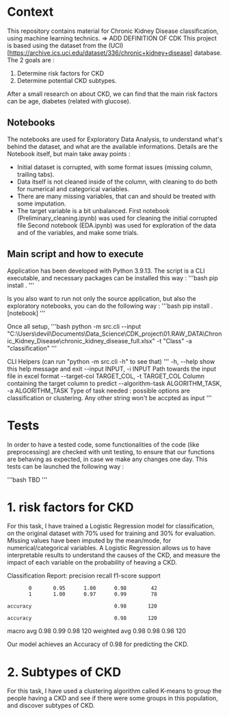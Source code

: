# Context
This repository contains material for Chronic Kidney Disease classification, using machine learning technics.
=> ADD DEFINITION OF CDK
This project is based using the dataset from the (UCI)[https://archive.ics.uci.edu/dataset/336/chronic+kidney+disease] database.
The 2 goals are :
1. Determine risk factors for CKD
2. Determine potential CKD subtypes.

After a small research on about CKD, we can find that the main risk factors can be age, diabetes (related with glucose).


## Notebooks
The notebooks are used for Exploratory Data Analysis, to understand what's behind the dataset, and what are the available informations.
Details are the Notebook itself, but main take away points :
- Initial dataset is corrupted, with some format issues (missing column, trailing tabs).
- Data itself is not cleaned inside of the column, with cleaning to do both for numerical and categorical variables.
- There are many missing variables, that can and should be treated with some imputation.
- The target variable is a bit unbalanced.
First notebook (Preliminary_cleaning.ipynb) was used for cleaning the initial corrupted file
Second notebook (EDA.ipynb) was used for exploration of the data and of the variables, and make some trials.

## Main script and how to execute
Application has been developed with Python 3.9.13.
The script is a CLI executable, and necessary packages can be installed this way :
'''bash
pip install .
'''

Is you also want to run not only the source application, but also the exploratory notebooks, you can do the following way :
'''bash
pip install .[notebook]
'''


Once all setup,
'''bash
python -m src.cli --input "C:\Users\devil\Documents\Data_Science\CDK_project\01.RAW_DATA\Chronic_Kidney_Disease\chronic_kidney_disease_full.xlsx" -t "Class" -a "classification"
'''

CLI Helpers (can run "python -m src.cli -h" to see that)
'''
  -h, --help            show this help message and exit
  --input INPUT, -i INPUT
                        Path towards the input file in excel format
  --target-col TARGET_COL, -t TARGET_COL
                        Column containing the target column to predict
  --algorithm-task ALGORITHM_TASK, -a ALGORITHM_TASK
                        Type of task needed : possible options are classification or clustering. Any other string won't be accpted as input
'''

# Tests
In order to have a tested code, some functionalities of the code (like preprocessing) are checked with unit testing, to ensure that our functions are behaving as expected, in case we make any changes one day.
This tests can be launched the following way :

'''bash
TBD
'''

# 1. risk factors for CKD 
For this task, I have trained a Logistic Regression model for classification, on the original dataset with 70% used for training and 30% for evaluation. MIssing values have been imputed by the mean/mode, for numerical/categorical variables.
A Logistic Regression allows us to have interpretable results to understand the causes of the CKD, and measure the impact of each variable on the probability of heaving a CKD.

Classification Report:
              precision    recall  f1-score   support

           0       0.95      1.00      0.98        42
           1       1.00      0.97      0.99        78

    accuracy                           0.98       120

    accuracy                           0.98       120
   macro avg       0.98      0.99      0.98       120
weighted avg       0.98      0.98      0.98       120

Our model achieves an Accuracy of 0.98 for predicting the CKD.


# 2. Subtypes of CKD
For this task, I have used a clustering algorithm called K-means to group the people having a CKD and see if there were some groups in this population, and discover subtypes of CKD.
